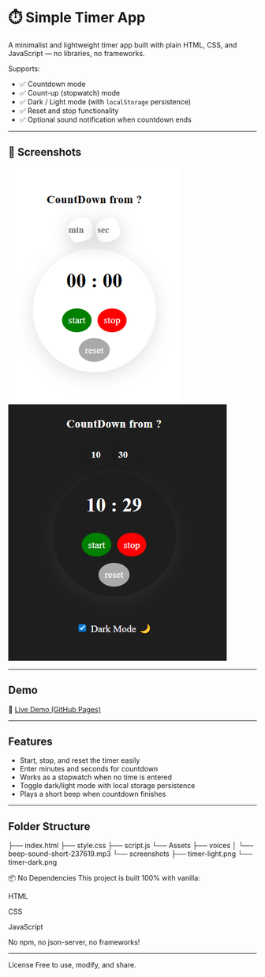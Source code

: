# ⏱️ Simple Timer App

A minimalist and lightweight timer app built with plain HTML, CSS, and JavaScript — no libraries, no frameworks.

Supports:

- ✅ Countdown mode
- ✅ Count-up (stopwatch) mode
- ✅ Dark / Light mode (with `localStorage` persistence)
- ✅ Reset and stop functionality
- ✅ Optional sound notification when countdown ends

---

## 📸 Screenshots

![Timer Screenshot](./Assets/images/CountDown1.PNG)
![Timer Screenshot](./Assets/images/CountDown3.PNG)

---

## Demo

🔗 [Live Demo (GitHub Pages)](https://your-username.github.io/your-repo-name)

---

## Features

- Start, stop, and reset the timer easily
- Enter minutes and seconds for countdown
- Works as a stopwatch when no time is entered
- Toggle dark/light mode with local storage persistence
- Plays a short beep when countdown finishes

---

## Folder Structure

├── index.html
├── style.css
├── script.js
└── Assets
├── voices
│ └── beep-sound-short-237619.mp3
└── screenshots
├── timer-light.png
└── timer-dark.png

📦 No Dependencies
This project is built 100% with vanilla:

HTML

CSS

JavaScript

No npm, no json-server, no frameworks!

---

License
Free to use, modify, and share.
